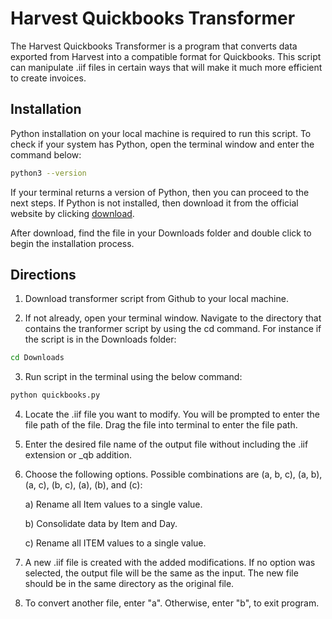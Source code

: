 # Harvest Quickbooks Transformer

The Harvest Quickbooks Transformer is a program that converts data exported from Harvest into a compatible format for Quickbooks. This script can manipulate .iif files in certain ways that will make it much more efficient to create invoices.


## Installation

Python installation on your local machine is required to run this script. To check if your system has Python, open the terminal window and enter the command below:

```bash
python3 --version
```


If your terminal returns a version of Python, then you can proceed to the next steps. If Python is not installed, then download it from the official website by clicking [download](https://www.python.org/downloads/mac-osx/).

After download, find the file in your Downloads folder and double click to begin the installation process.



## Directions

1) Download transformer script from Github to your local machine.






2) If not already, open your terminal window. Navigate to the directory that contains the tranformer script by using the cd command. For instance if the script is in the Downloads folder:

```bash
cd Downloads
```



3) Run script in the terminal using the below command:


```bash
python quickbooks.py
```


4) Locate the .iif file you want to modify. You will be prompted to enter the file path of the file. Drag the file into terminal to enter the file path.




5) Enter the desired file name of the output file without including the .iif extension or _qb addition.




6) Choose the following options. Possible combinations are (a, b, c), (a, b), (a, c), (b, c), (a), (b), and (c):

    a) Rename all Item values to a single value.

    b) Consolidate data by Item and Day.
    
    c) Rename all ITEM values to a single value.
    
    
    
    
7) A new .iif file is created with the added modifications. If no option was selected, the output file will be the same as the input. The new file should be in the same directory as the original file.




8) To convert another file, enter "a". Otherwise, enter "b", to exit program.
